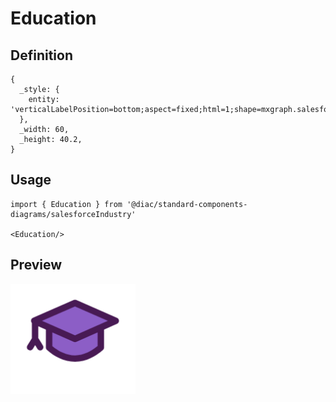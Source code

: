 # Education

## Definition

```
{
  _style: { 
    entity: 'verticalLabelPosition=bottom;aspect=fixed;html=1;shape=mxgraph.salesforce.education;',
  },
  _width: 60,
  _height: 40.2,
}
```

## Usage

```
import { Education } from '@diac/standard-components-diagrams/salesforceIndustry'

<Education/>
```

## Preview

<img src="./education.png" width="200"/>
